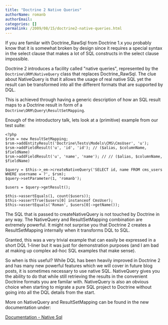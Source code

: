 ```yaml
---
title: "Doctrine 2 Native Queries"
authorName: romanb
authorEmail:
categories: []
permalink: /2009/08/15/doctrine2-native-queries.html
---
```

If you are familar with Doctrine\_RawSql from Doctrine 1.x you probably
know that it is somewhat broken by design since it requires a special
syntax in the select clause that makes a lot of SQL constructs in the
select clause impossible.

Doctrine 2 introduces a facility called "native queries", represented by
the `Doctrine\ORM\NativeQuery` class that replaces Doctrine\_RawSql. The
clue about NativeQuery is that it allows the usage of real native SQL
yet the result can be transformed into all the different formats that
are supported by DQL.

This is achieved through having a generic description of how an SQL
result maps to a Doctrine result in form of a
`Doctrine\ORM\Query\ResultSetMapping`.

Enough of the introductory talk, lets look at a (primitive) example from
our test suite:

~~~~ {.sourceCode .php}
<?php
$rsm = new ResultSetMapping;
$rsm->addEntityResult('Doctrine\Tests\Models\CMS\CmsUser', 'u');
$rsm->addFieldResult('u', 'id', 'id'); // ($alias, $columnName, $fieldName)
$rsm->addFieldResult('u', 'name', 'name'); // // ($alias, $columnName, $fieldName)

$query = $this->_em->createNativeQuery('SELECT id, name FROM cms_users WHERE username = ?', $rsm);
$query->setParameter(1, 'romanb');

$users = $query->getResult();

$this->assertEquals(1, count($users));
$this->assertTrue($users[0] instanceof CmsUser);
$this->assertEquals('Roman', $users[0]->getName());
~~~~

The SQL that is passed to createNativeQuery is not touched by Doctrine
in any way. The NativeQuery and ResultSetMapping combination are
extremely powerful. It might not surprise you that Doctrine 2 creates a
ResultSetMapping internally when it transforms DQL to SQL.

Granted, this was a very trivial example that can easily be expressed in
a short DQL 1-liner but it was just for demonstration purposes (and I am
bad at making up complex ad-hoc SQL examples that make sense).

So when is this useful? While DQL has been heavily improved in Doctrine
2 and has many new powerful features which we will cover in future blog
posts, it is sometimes necessary to use native SQL. NativeQuery gives
you the ability to do that while still retrieving the results in the
convenient Doctrine formats you are familar with. NativeQuery is also an
obvious choice when starting to migrate a pure SQL project to Doctrine
without going into all the DQL details from the start.

More on NativeQuery and ResultSetMapping can be found in the new
documentation under:

[Documentation - Native
Sql](https://www.doctrine-project.org/projects/doctrine-orm/en/current/reference/native-sql.html#native-sql)
